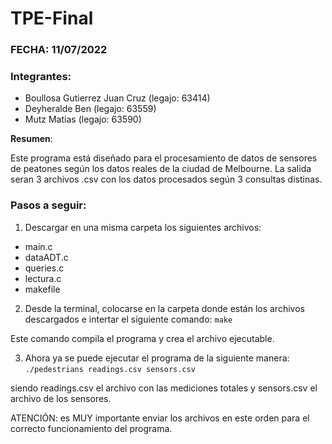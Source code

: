 # TPE-Final

### FECHA: 11/07/2022

### Integrantes:
* Boullosa Gutierrez Juan Cruz (legajo: 63414)
* Deyheralde Ben (legajo: 63559)
* Mutz Matias (legajo: 63590)

**Resumen**:

Este programa está diseñado para el procesamiento de datos de sensores de peatones según los datos reales de la ciudad de Melbourne.
La salida seran 3 archivos .csv con los datos procesados según 3 consultas distinas.


### **Pasos a seguir**:

1) Descargar en una misma carpeta los siguientes archivos:
* main.c
* dataADT.c
* queries.c
* lectura.c
* makefile

2) Desde la terminal, colocarse en la carpeta donde están los archivos descargados e intertar el siguiente comando:
`make`

Este comando compila el programa y crea el archivo ejecutable.

3) Ahora ya se puede ejecutar el programa de la siguiente manera:
`./pedestrians readings.csv sensors.csv`

siendo readings.csv el archivo con las mediciones totales y sensors.csv el archivo de los sensores.

ATENCIÓN: es MUY importante enviar los archivos en este orden para el correcto funcionamiento del programa.

